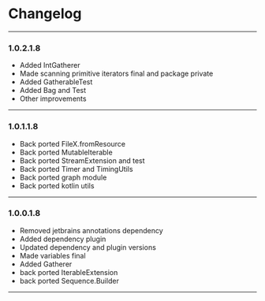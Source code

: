 # Changelog

---

### 1.0.2.1.8

- Added IntGatherer
- Made scanning primitive iterators final and package private
- Added GatherableTest
- Added Bag and Test
- Other improvements

---

### 1.0.1.1.8

- Back ported FileX.fromResource
- Back ported MutableIterable
- Back ported StreamExtension and test
- Back ported Timer and TimingUtils
- Back ported graph module
- Back ported kotlin utils

---

### 1.0.0.1.8

- Removed jetbrains annotations dependency
- Added dependency plugin
- Updated dependency and plugin versions
- Made variables final
- Added Gatherer
- back ported IterableExtension
- back ported Sequence.Builder

---
